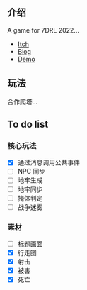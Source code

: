 ## 介绍
A game for 7DRL 2022...
- [Itch](https://minakokojima.itch.io/dungeon-of-the-last-tour)
- [Blog](https://www.shuizilong.com/house/archives/dungeon-of-the-last-tour/)
- [Demo](https://yno.yumenikki.info/?game=dungeon-of-the-last-tour)

## 玩法
合作爬塔...

## To do list

### 核心玩法
- [x] 通过消息调用公共事件
- [ ] NPC 同步
- [ ] 地牢生成
- [ ] 地牢同步
- [ ] 掩体判定
- [ ] 战争迷雾

### 素材
- [ ] 标题画面
- [x] 行走图
- [x] 射击
- [x] 被害
- [x] 死亡
